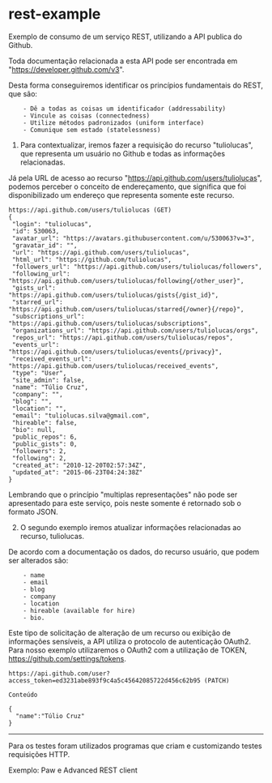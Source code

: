 # rest-example

Exemplo de consumo de um serviço REST, utilizando a API publica do Github.

Toda documentação relacionada a esta API pode ser encontrada em "https://developer.github.com/v3".

Desta forma conseguiremos identificar os princípios fundamentais do REST,  que são:

        - Dê a todas as coisas um identificador (addressability)
        - Vincule as coisas (connectedness)
        - Utilize métodos padronizados (uniform interface)
        - Comunique sem estado (statelessness)

1) Para contextualizar, iremos fazer a requisição do recurso "tuliolucas", que representa um usuário no Github e todas as informações relacionadas.

Já pela URL de acesso ao recurso "https://api.github.com/users/tuliolucas", podemos perceber o conceito de endereçamento, que significa que foi disponibilizado um endereço que representa somente este recurso.
 
 ```
 https://api.github.com/users/tuliolucas (GET)
{
  "login": "tuliolucas",
  "id": 530063,
  "avatar_url": "https://avatars.githubusercontent.com/u/530063?v=3",
  "gravatar_id": "",
  "url": "https://api.github.com/users/tuliolucas",
  "html_url": "https://github.com/tuliolucas",
  "followers_url": "https://api.github.com/users/tuliolucas/followers",
  "following_url": "https://api.github.com/users/tuliolucas/following{/other_user}",
  "gists_url": "https://api.github.com/users/tuliolucas/gists{/gist_id}",
  "starred_url": "https://api.github.com/users/tuliolucas/starred{/owner}{/repo}",
  "subscriptions_url": "https://api.github.com/users/tuliolucas/subscriptions",
  "organizations_url": "https://api.github.com/users/tuliolucas/orgs",
  "repos_url": "https://api.github.com/users/tuliolucas/repos",
  "events_url": "https://api.github.com/users/tuliolucas/events{/privacy}",
  "received_events_url": "https://api.github.com/users/tuliolucas/received_events",
  "type": "User",
  "site_admin": false,
  "name": "Túlio Cruz",
  "company": "",
  "blog": "",
  "location": "",
  "email": "tuliolucas.silva@gmail.com",
  "hireable": false,
  "bio": null,
  "public_repos": 6,
  "public_gists": 0,
  "followers": 2,
  "following": 2,
  "created_at": "2010-12-20T02:57:34Z",
  "updated_at": "2015-06-23T04:24:38Z"
} 
```
Lembrando que o princípio "multiplas representações" não pode ser apresentado para este serviço, pois neste somente é retornado sob o formato JSON.


2) O segundo exemplo iremos atualizar informações relacionadas ao recurso, tuliolucas. 

De acordo com a documentação os dados, do recurso usuário, que podem ser alterados são: 

        - name 
        - email 
        - blog 
        - company 
        - location 
        - hireable (available for hire)
        - bio.

Este tipo de solicitação de alteração de um recurso ou exibição de informações sensíveis, a API utiliza o protocolo de autenticação OAuth2. Para nosso exemplo utilizaremos o OAuth2 com a utilização de TOKEN, https://github.com/settings/tokens.

    https://api.github.com/user?access_token=ed3231abe893f9c4a5c45642085722d456c62b95 (PATCH)
    
    Conteúdo

    {
      "name":"Túlio Cruz"
    }
    

------------------

Para os testes foram utilizados programas que criam e customizando testes requisições HTTP.

Exemplo: Paw e Advanced REST client
